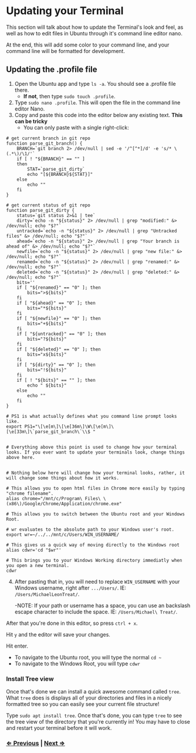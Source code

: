 # Updating your Terminal

This section will talk about how to update the Terminal's look and feel, as well as how to edit files in Ubuntu through it's command line editor nano.

At the end, this will add some color to your command line, and your command line will be formatted for development.

## Updating the .profile file

1. Open the Ubuntu app and type `ls -a`. You should see a .profile file there. 
	- **If not**, then type `sudo touch .profile`.
2. Type `sudo nano .profile`. This will open the file in the command line editor Nano.
3. Copy and paste this code into the editor below any existing text. **This can be tricky**
	- You can only paste with a single right-click:

```
# get current branch in git repo
function parse_git_branch() {
	BRANCH=`git branch 2> /dev/null | sed -e '/^[^*]/d' -e 's/* \(.*\)/\1/'`
	if [ ! "${BRANCH}" == "" ]
	then
		STAT=`parse_git_dirty`
		echo "[${BRANCH}${STAT}]"
	else
		echo ""
	fi
}

# get current status of git repo
function parse_git_dirty {
	status=`git status 2>&1 | tee`
	dirty=`echo -n "${status}" 2> /dev/null | grep "modified:" &> /dev/null; echo "$?"`
	untracked=`echo -n "${status}" 2> /dev/null | grep "Untracked files" &> /dev/null; echo "$?"`
	ahead=`echo -n "${status}" 2> /dev/null | grep "Your branch is ahead of" &> /dev/null; echo "$?"`
	newfile=`echo -n "${status}" 2> /dev/null | grep "new file:" &> /dev/null; echo "$?"`
	renamed=`echo -n "${status}" 2> /dev/null | grep "renamed:" &> /dev/null; echo "$?"`
	deleted=`echo -n "${status}" 2> /dev/null | grep "deleted:" &> /dev/null; echo "$?"`
	bits=''
	if [ "${renamed}" == "0" ]; then
		bits=">${bits}"
	fi
	if [ "${ahead}" == "0" ]; then
		bits="*${bits}"
	fi
	if [ "${newfile}" == "0" ]; then
		bits="+${bits}"
	fi
	if [ "${untracked}" == "0" ]; then
		bits="?${bits}"
	fi
	if [ "${deleted}" == "0" ]; then
		bits="x${bits}"
	fi
	if [ "${dirty}" == "0" ]; then
		bits="!${bits}"
	fi
	if [ ! "${bits}" == "" ]; then
		echo " ${bits}"
	else
		echo ""
	fi
}

# PS1 is what actually defines what you command line prompt looks like.
export PS1="\[\e[m\]\[\e[36m\]\W\[\e[m\]\[\e[33m\]\`parse_git_branch\`\\$ "


# Everything above this point is used to change how your terminal looks. If you ever want to update your terminals look, change things above here.


# Nothing below here will change how your terminal looks, rather, it will change some things about how it works.

# This allows you to open html files in Chrome more easily by typing "chrome filename".	
alias chrome="/mnt/c/Program\ Files\ \(x86\)/Google/Chrome/Application/chrome.exe"	

# This allows you to switch between the Ubuntu root and your Windows Root.

# wr evaluates to the absolute path to your Windows user's root.
export wr=~/../../mnt/c/Users/WIN_USERNAME/

# This gives us a quick way of moving directly to the Windows root
alias cdwr='cd "$wr"'

# This brings you to your Windows Working directory immediatly when you open a new terminal.
cdwr

```

4. After pasting that in, you will need to replace `WIN_USERNAME` with your Windows username, right after `.../Users/`. IE: `/Users/MichaelLeonTreat/`.

    -NOTE: If your path or username has a space, you can use an backslash escape character to include the space. IE: `/Users/Michael\ Treat/`.

After that you're done in this editor, so press `ctrl + x`. 

Hit `y` and the editor will save your changes. 

Hit enter.

- To navigate to the Ubuntu root, you will type the normal `cd ~`
- To navigate to the Windows Root, you will type `cdwr`

### Install Tree view

Once that's done we can install a quick awesome command called `tree`. What `tree` does is displays all of your directories and files in a nicely formatted tree so you can easily see your current file structure!

Type `sudo apt install tree`. Once that's done, you can type `tree` to see the tree view of the directory that you're currently in! You may have to close and restart your terminal before it will work.

### [⇐ Previous](./02_WSL_Ubuntu_setup.md) | [Next ⇒](./05_VSCode_Node_GIt_install.md)

